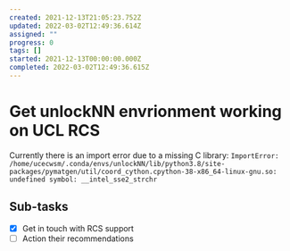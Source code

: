 ```yaml
---
created: 2021-12-13T21:05:23.752Z
updated: 2022-03-02T12:49:36.614Z
assigned: ""
progress: 0
tags: []
started: 2021-12-13T00:00:00.000Z
completed: 2022-03-02T12:49:36.615Z
---
```


# Get unlockNN envrionment working on UCL RCS

Currently there is an import error due to a missing C library:
`ImportError: /home/ucecwsm/.conda/envs/unlockNN/lib/python3.8/site-packages/pymatgen/util/coord_cython.cpython-38-x86_64-linux-gnu.so: undefined symbol: __intel_sse2_strchr`

## Sub-tasks

- [x] Get in touch with RCS support
- [ ] Action their recommendations
